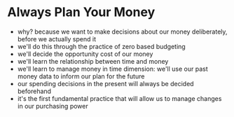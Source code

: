 # Always Plan Your Money

* why? because we want to make decisions about our money deliberately, before we actually spend it
* we'll do this through the practice of zero based budgeting
* we'll decide the opportunity cost of our money
* we'll learn the relationship between time and money
* we'll learn to manage money in time dimension: we'll use our past money data to inform our plan for the future
* our spending decisions in the present will always be decided beforehand
* it's the first fundamental practice that will allow us to manage changes in our purchasing power
